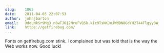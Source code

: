```yaml
---
slug:    1865
date:    2011-04-05 22:07:53
author:  johnjbarton
email:   9doLNkSr9Mg3.n6wTJ6j2NruFVQ5k.kIc9TsNKJoJWdDN8GdYH2T44Flgyy3WjbEhZ
link:    https://getfirebug.com/
...
```


Fonts on getfirebug.com stink. I complained but was told that is the
way the Web works now. Good luck!
